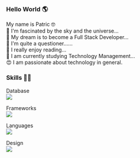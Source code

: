 ### Hello World 🌎

 My name is Patric 🤓
<br> 🔭   I'm fascinated by the sky and the universe...
<br> 🌱  My dream is to become a Full Stack Developer...
<br> 🤔  I'm quite a questioner......
<br> 📘  I really enjoy reading... 
<br> 🤵   I am currently studying Technology Management...
<br> 😍  I am passionate about technology in general.


### Skills 👨‍💻

Database
<br>
<img src="https://img.shields.io/badge/PostgreSQL-316192?style=for-the-badge&logo=postgresql&logoColor=white" />
 

Frameworks
<br>
<img src="https://img.shields.io/badge/Bootstrap-563D7C?style=for-the-badge&logo=bootstrap&logoColor=white" /> 
   
Languages
<br> 
<img src="https://img.shields.io/badge/HTML5-E34F26?style=for-the-badge&logo=html5&logoColor=white" />



Design
<br>
<img src="https://img.shields.io/badge/Canva-%2300C4CC.svg?&style=for-the-badge&logo=Canva&logoColor=white" /> 



